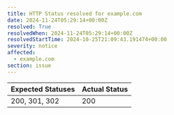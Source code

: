 ```yaml
---
title: HTTP Status resolved for example.com
date: 2024-11-24T05:29:14+00:00Z
resolved: True
resolvedWhen: 2024-11-24T05:29:14+00:00Z
resolvedStartTime: 2024-10-25T21:09:43.191474+00:00
severity: notice
affected:
  - example.com
section: issue
---
```


| Expected Statuses | Actual Status  |
|-------------------|----------------|
| 200, 301, 302 | 200 |
